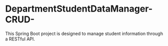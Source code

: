 # DepartmentStudentDataManager-CRUD-
This Spring Boot project is designed to manage student information through a RESTful API.
